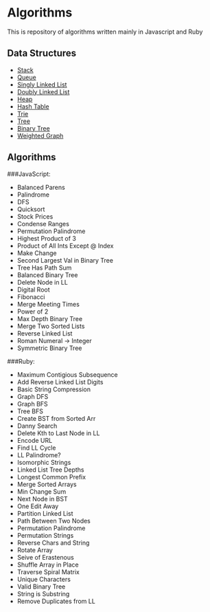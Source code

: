 Algorithms
==========

This is repository of algorithms written mainly in Javascript and Ruby

Data Structures
-----
* [Stack](/Data%20Structures/stack.js)
* [Queue](/Data%20Structures/queue.js)
* [Singly Linked List](/Data%20Structures/singly-linked-list.rb)
* [Doubly Linked List](/Data%20Structures/doubly-linked-list.rb)
* [Heap](/Data%20Structures/heap.rb)
* [Hash Table](/Data%20Structures/hashtable.js)
* [Trie](/Data%20Structures/trie.js)
* [Tree](/Data%20Structures/tree.js)
* [Binary Tree](/Data%20Structures/binary-tree.js)
* [Weighted Graph](/Data%20Structures/weighted-graph.rb)

Algorithms
-----
###JavaScript:

* Balanced Parens
* Palindrome
* DFS
* Quicksort
* Stock Prices
* Condense Ranges
* Permutation Palindrome
* Highest Product of 3
* Product of All Ints Except @ Index
* Make Change
* Second Largest Val in Binary Tree
* Tree Has Path Sum
* Balanced Binary Tree
* Delete Node in LL
* Digital Root
* Fibonacci
* Merge Meeting Times
* Power of 2
* Max Depth Binary Tree
* Merge Two Sorted Lists
* Reverse Linked List
* Roman Numeral -> Integer
* Symmetric Binary Tree

###Ruby:

* Maximum Contigious Subsequence
* Add Reverse Linked List Digits
* Basic String Compression
* Graph DFS
* Graph BFS
* Tree BFS
* Create BST from Sorted Arr
* Danny Search
* Delete Kth to Last Node in LL
* Encode URL
* Find LL Cycle
* LL Palindrome?
* Isomorphic Strings
* Linked List Tree Depths
* Longest Common Prefix
* Merge Sorted Arrays
* Min Change Sum
* Next Node in BST
* One Edit Away
* Partition Linked List
* Path Between Two Nodes
* Permutation Palindrome
* Permutation Strings
* Reverse Chars and String
* Rotate Array
* Seive of Erastenous
* Shuffle Array in Place
* Traverse Spiral Matrix
* Unique Characters
* Valid Binary Tree
* String is Substring
* Remove Duplicates from LL

